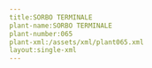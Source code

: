 ```yaml
---
title:SORBO TERMINALE
plant-name:SORBO TERMINALE
plant-number:065
plant-xml:/assets/xml/plant065.xml
layout:single-xml
---
```


